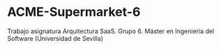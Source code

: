 # ACME-Supermarket-6
Trabajo asignatura Arquitectura SaaS. Grupo 6. Máster en Ingeniería del Software (Universidad de Sevilla)
